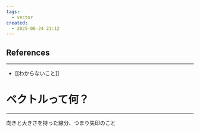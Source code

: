 ```yaml
---
tags:
  - vector
created:
  - 2025-08-24 21:12
---
```




## References
---
- [[わからないこと]]

# ベクトルって何？
---
向きと大きさを持った線分、つまり矢印のこと